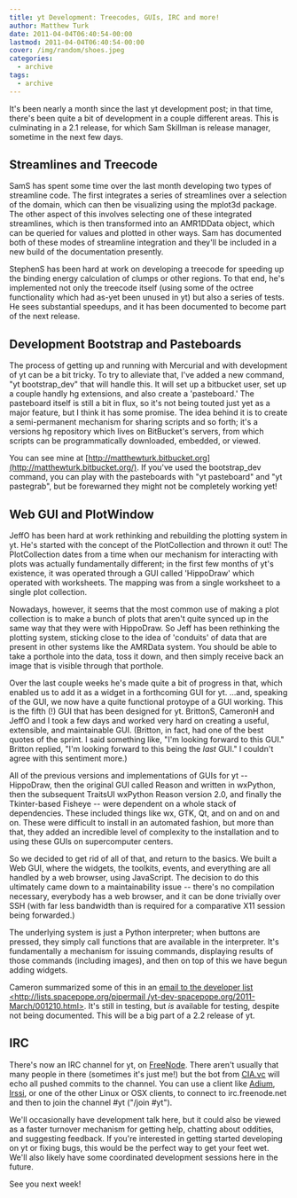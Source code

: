 ```yaml
---
title: yt Development: Treecodes, GUIs, IRC and more!
author: Matthew Turk
date: 2011-04-04T06:40:54-00:00
lastmod: 2011-04-04T06:40:54-00:00
cover: /img/random/shoes.jpeg
categories:
  - archive
tags:
  - archive
---
```

It's been nearly a month since the last yt development post; in that
time, there's been quite a bit of development in a couple different
areas. This is culminating in a 2.1 release, for which Sam Skillman is
release manager, sometime in the next few days.

## Streamlines and Treecode

SamS has spent some time over the last month developing two types of
streamline code. The first integrates a series of streamlines over a
selection of the domain, which can then be visualizing using the mplot3d
package. The other aspect of this involves selecting one of these
integrated streamlines, which is then transformed into an AMR1DData
object, which can be queried for values and plotted in other ways. Sam
has documented both of these modes of streamline integration and they'll
be included in a new build of the documentation presently.

StephenS has been hard at work on developing a treecode for speeding up
the binding energy calculation of clumps or other regions. To that end,
he's implemented not only the treecode itself (using some of the octree
functionality which had as-yet been unused in yt) but also a series of
tests. He sees substantial speedups, and it has been documented to
become part of the next release.

## Development Bootstrap and Pasteboards

The process of getting up and running with Mercurial and with
development of yt can be a bit tricky. To try to alleviate that, I've
added a new command, "yt bootstrap\_dev" that will handle this. It will
set up a bitbucket user, set up a couple handly hg extensions, and also
create a 'pasteboard.' The pasteboard itself is still a bit in flux, so
it's not being touted just yet as a major feature, but I think it has
some promise. The idea behind it is to create a semi-permanent mechanism
for sharing scripts and so forth; it's a versions hg repository which
lives on BitBucket's servers, from which scripts can be programmatically
downloaded, embedded, or viewed.

You can see mine at
[http://matthewturk.bitbucket.org](http://matthewturk.bitbucket.org/).
If you've used the bootstrap\_dev command, you can play with the
pasteboards with "yt pasteboard" and "yt pastegrab", but be forewarned
they might not be completely working yet!

## Web GUI and PlotWindow

JeffO has been hard at work rethinking and rebuilding the plotting
system in yt. He's started with the concept of the PlotCollection and
thrown it out! The PlotCollection dates from a time when our mechanism
for interacting with plots was actually fundamentally different; in the
first few months of yt's existence, it was operated through a GUI called
'HippoDraw' which operated with worksheets. The mapping was from a
single worksheet to a single plot collection.

Nowadays, however, it seems that the most common use of making a plot
collection is to make a bunch of plots that aren't quite synced up in
the same way that they were with HippoDraw. So Jeff has been rethinking
the plotting system, sticking close to the idea of 'conduits' of data
that are present in other systems like the AMRData system. You should be
able to take a porthole into the data, toss it down, and then simply
receive back an image that is visible through that porthole.

Over the last couple weeks he's made quite a bit of progress in that,
which enabled us to add it as a widget in a forthcoming GUI for yt.
&hellip;and, speaking of the GUI, we now have a quite functional
protoype of a GUI working. This is the fifth (!) GUI that has been
designed for yt. BrittonS, CameronH and JeffO and I took a few days and
worked very hard on creating a useful, extensible, and maintainable GUI.
(Britton, in fact, had one of the best quotes of the sprint. I said
something like, "I'm looking forward to this GUI." Britton replied, "I'm
looking forward to this being the *last* GUI." I couldn't agree with
this sentiment more.)

All of the previous versions and implementations of GUIs for yt --
HippoDraw, then the original GUI called Reason and written in wxPython,
then the subsequent TraitsUI wxPython Reason version 2.0, and finally
the Tkinter-based Fisheye -- were dependent on a whole stack of
dependencies. These included things like wx, GTK, Qt, and on and on and
on. These were difficult to install in an automated fashion, but more
than that, they added an incredible level of complexity to the
installation and to using these GUIs on supercomputer centers.

So we decided to get rid of all of that, and return to the basics. We
built a Web GUI, where the widgets, the toolkits, events, and everything
are all handled by a web browser, using JavaScript. The decision to do
this ultimately came down to a maintainability issue -- there's no
compilation necessary, everybody has a web browser, and it can be done
trivially over SSH (with far less bandwidth than is required for a
comparative X11 session being forwarded.)

The underlying system is just a Python interpreter; when buttons are
pressed, they simply call functions that are available in the
interpreter. It's fundamentally a mechanism for issuing commands,
displaying results of those commands (including images), and then on top
of this we have begun adding widgets.

Cameron summarized some of this in an [email to the developer list
&lt;http://lists.spacepope.org/pipermail
/yt-dev-spacepope.org/2011-March/001210.html&gt;](). It's still in
testing, but *is* available for testing, despite not being documented.
This will be a big part of a 2.2 release of yt.

## IRC

There's now an IRC channel for yt, on [FreeNode](http://freenode.net/).
There aren't usually that many people in there (sometimes it's just me!)
but the bot from [CIA.vc](http://CIA.vc) will echo all pushed commits to
the channel. You can use a client like [Adium](http://adium.im),
[Irssi](http://irssi.org), or one of the other Linux or OSX clients, to
connect to irc.freenode.net and then to join the channel \#yt ("/join
\#yt").

We'll occasionally have development talk here, but it could also be
viewed as a faster turnover mechanism for getting help, chatting about
oddities, and suggesting feedback. If you're interested in getting
started developing on yt or fixing bugs, this would be the perfect way
to get your feet wet. We'll also likely have some coordinated
development sessions here in the future.

See you next week!
